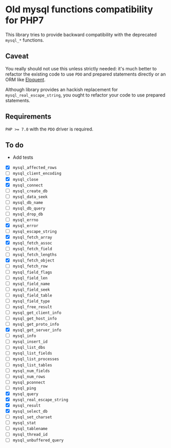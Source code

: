 # Old mysql functions compatibility for PHP7

This library tries to provide backward compatibility with the deprecated `mysql_*` functions.

## Caveat

You really should not use this unless strictly needed: it's much better to refactor the existing code to use `PDO` and prepared statements directly or an ORM like [Eloquent](https://github.com/illuminate/database).

Although library provides an hackish replacement for `mysql_real_escape_string`, you ought to refactor your code to use prepared statements.

## Requirements

`PHP >= 7.0` with the `PDO` driver is required.

## To do

- Add tests

- [X] `mysql_​affected_​rows`
- [ ] `mysql_​client_​encoding`
- [X] `mysql_​close`
- [X] `mysql_​connect`
- [ ] `mysql_​create_​db`
- [ ] `mysql_​data_​seek`
- [ ] `mysql_​db_​name`
- [ ] `mysql_​db_​query`
- [ ] `mysql_​drop_​db`
- [ ] `mysql_​errno`
- [X] `mysql_​error`
- [ ] `mysql_​escape_​string`
- [X] `mysql_​fetch_​array`
- [X] `mysql_​fetch_​assoc`
- [ ] `mysql_​fetch_​field`
- [ ] `mysql_​fetch_​lengths`
- [X] `mysql_​fetch_​object`
- [ ] `mysql_​fetch_​row`
- [ ] `mysql_​field_​flags`
- [ ] `mysql_​field_​len`
- [ ] `mysql_​field_​name`
- [ ] `mysql_​field_​seek`
- [ ] `mysql_​field_​table`
- [ ] `mysql_​field_​type`
- [ ] `mysql_​free_​result`
- [ ] `mysql_​get_​client_​info`
- [ ] `mysql_​get_​host_​info`
- [ ] `mysql_​get_​proto_​info`
- [X] `mysql_​get_​server_​info`
- [ ] `mysql_​info`
- [ ] `mysql_​insert_​id`
- [ ] `mysql_​list_​dbs`
- [ ] `mysql_​list_​fields`
- [ ] `mysql_​list_​processes`
- [ ] `mysql_​list_​tables`
- [ ] `mysql_​num_​fields`
- [ ] `mysql_​num_​rows`
- [ ] `mysql_​pconnect`
- [ ] `mysql_​ping`
- [X] `mysql_​query`
- [X] `mysql_​real_​escape_​string`
- [X] `mysql_​result`
- [X] `mysql_​select_​db`
- [ ] `mysql_​set_​charset`
- [ ] `mysql_​stat`
- [ ] `mysql_​tablename`
- [ ] `mysql_​thread_​id`
- [ ] `mysql_​unbuffered_​query`